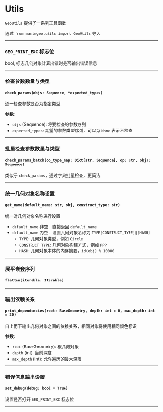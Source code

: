 # Utils

`GeoUtils` 提供了一系列工具函数

通过 `from manimgeo.utils import GeoUtils` 导入

---

### `GEO_PRINT_EXC` 标志位

bool, 标志几何对象计算出错时是否输出错误信息

---

### 检查参数数量与类型

#### `check_params(objs: Sequence, *expected_types)`

逐一检查参数是否为指定类型

**参数**:
 - `objs` (Sequence): 将要检查的参数序列
 - `expected_types`: 期望的参数类型序列，可以为 `None` 表示不检查

---

### 批量检查参数数量与类型

#### `check_params_batch(op_type_map: Dict[str, Sequence], op: str, objs: Sequence)`

类似于 `check_params`，通过字典批量检查，更简洁

---

### 统一几何对象名称设置

#### `get_name(default_name: str, obj, construct_type: str)`

统一对几何对象名称进行设置

 - `default_name` 非空，直接返回 `default_name`
 - `default_name` 为空，设置几何对象名称为 `TYPE[CONSTRUCT_TYPE]@[HASH]`
   - `TYPE`: 几何对象类型，例如 `Circle`
   - `CONSTRUCT_TYPE`: 几何对象构建方式，例如 `PPP`
   - `HASH`: 几何对象本体的内存摘要，`id(obj) % 10000`

---

### 展平嵌套序列

#### `flatten(iterable: Iterable)`

---

### 输出依赖关系

#### `print_dependencies(root: BaseGeometry, depth: int = 0, max_depth: int = 20)`

自上而下输出几何对象之间的依赖关系，相同对象将使用相同颜色标识

**参数**:
 - `root` (BaseGeometry): 根几何对象
 - `depth` (int): 当前深度
 - `max_depth` (int): 允许遍历的最大深度

---

### 错误信息输出设置

#### `set_debug(debug: bool = True)`

设置是否打开 `GEO_PRINT_EXC` 标志位

---